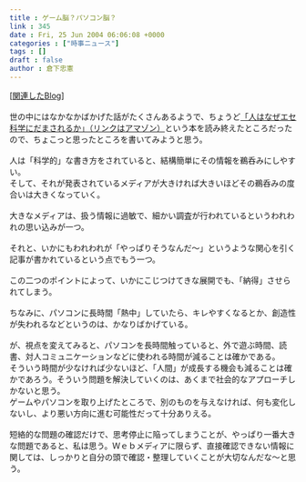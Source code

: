 ```yaml
---
title : ゲーム脳？パソコン脳？
link : 345
date : Fri, 25 Jun 2004 06:06:08 +0000
categories : ["時事ニュース"]
tags : []
draft : false
author : 倉下忠憲
---
```


[<A HREF="http://www.doblog.com/weblog/BlogServlet?userid=9669&blogid=295465#295465" TARGET="_blank">関連したBlog</A>]<BR><BR>世の中にはなかなかばかげた話がたくさんあるようで、ちょうど<A HREF="http://www.amazon.co.jp/exec/obidos/ASIN/4102294031/qid=1088144085/ref=sr_8_xs_ap_i3_xgl14/250-2996578-1201833" TARGET="_blank">「人はなぜエセ科学にだまされるか」（リンクはアマゾン）</A>という本を読み終えたところだったので、ちょこっと思ったところを書いてみようと思う。<BR><BR>人は「科学的」な書き方をされていると、結構簡単にその情報を鵜呑みにしやすい。<BR>そして、それが発表されているメディアが大きければ大きいほどその鵜呑みの度合いは大きくなっていく。<BR><BR>大きなメディアは、扱う情報に過敏で、細かい調査が行われているというわれわれの思い込みが一つ。<BR><BR>それと、いかにもわれわれが「やっぱりそうなんだ～」というような関心を引く記事が書かれているという点でもう一つ。<BR><BR>この二つのポイントによって、いかにこじつけてきな展開でも、「納得」させられてしまう。<BR><BR>ちなみに、パソコンに長時間「熱中」していたら、キレやすくなるとか、創造性が失われるなどというのは、かなりばかげている。<BR><BR>が、視点を変えてみると、パソコンを長時間触っていると、外で遊ぶ時間、読書、対人コミュニケーションなどに使われる時間が減ることは確かである。<BR>そういう時間が少なければ少ないほど、「人間」が成長する機会も減ることは確かであろう。そういう問題を解決していくのは、あくまで社会的なアプローチしかないと思う。<BR>ゲームやパソコンを取り上げたところで、別のものを与えなければ、何も変化しないし、より悪い方向に進む可能性だって十分ありえる。<BR><BR>短絡的な問題の確認だけで、思考停止に陥ってしまうことが、やっぱり一番大きな問題であると、私は思う。Ｗｅｂメディアに限らず、直接確認できない情報に関しては、しっかりと自分の頭で確認・整理していくことが大切なんだな～と思う。<br><br>
